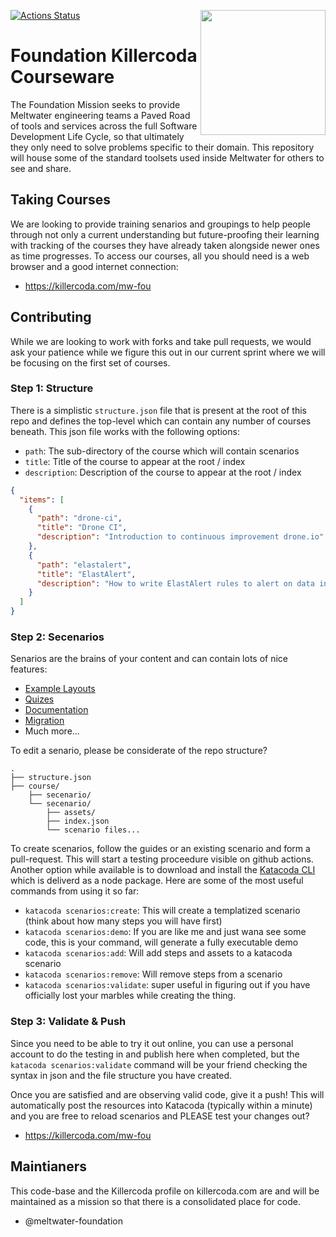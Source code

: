 <img align="right" width="200" src="https://killercoda.com/img/kc_logo_beta.99b1cc0f.svg">[![Actions Status](https://github.com/meltwater/foundation-katakoda/workflows/Validate%20Katacoda/badge.svg)](https://github.com/meltwater/foundation-katakoda/actions)

# Foundation Killercoda Courseware

The Foundation Mission seeks to provide Meltwater engineering teams a Paved Road of tools and services across the full Software Development Life Cycle, so that ultimately they only need to solve problems specific to their domain.  This repository will house some of the standard toolsets used inside Meltwater for others to see and share.

## Taking Courses

We are looking to provide training senarios and groupings to help people through not only a current understanding but future-proofing their learning with tracking of the courses they have already taken alongside newer ones as time progresses.  To access our courses, all you should need is a web browser and a good internet connection:

- https://killercoda.com/mw-fou

## Contributing

While we are looking to work with forks and take pull requests, we would ask your patience while we figure this out in our current sprint where we will be focusing on the first set of courses.

### Step 1: Structure

There is a simplistic `structure.json` file that is present at the root of this repo and defines the top-level which can contain any number of courses beneath.  This json file works with the following options:

* `path`: The sub-directory of the course which will contain scenarios
* `title`: Title of the course to appear at the root / index
* `description`: Description of the course to appear at the root / index

```json
{
  "items": [
    {
      "path": "drone-ci",
      "title": "Drone CI",
      "description": "Introduction to continuous improvement drone.io"
    },
    {
      "path": "elastalert",
      "title": "ElastAlert",
      "description": "How to write ElastAlert rules to alert on data in Elasticsearch"
    }
  ]
}
```

### Step 2: Secenarios

Senarios are the brains of your content and can contain lots of nice features:

* [Example Layouts](https://github.com/killercoda/scenario-examples)
* [Quizes](https://github.com/clun/krscenarios/blob/main/queries/quiz.md)
* [Documentation](https://killercoda.com/creators)
* [Migration](https://itnext.io/katacoda-to-killercoda-migration-guide-d21961fc0c9b)
* Much more...

To edit a senario, please be considerate of the repo structure?

```
.
├── structure.json
├── course/
    ├── secenario/
    └── secenario/
        ├── assets/
        ├── index.json
        └── scenario files...
```

To create scenarios, follow the guides or an existing scenario and form a pull-request. This will start a testing proceedure visible on github actions.  Another option while available is to download and install the [Katacoda CLI](https://www.katacoda.com/cli) which is deliverd as a node package.  Here are some of the most useful commands from using it so far:

* `katacoda scenarios:create`: This will create a templatized scenario (think about how many steps you will have first)
* `katacoda scenarios:demo`: If you are like me and just wana see some code, this is your command, will generate a fully executable demo
* `katacoda scenarios:add`: Will add steps and assets to a katacoda scenario
* `katacoda scenarios:remove`: Will remove steps from a scenario
* `katacoda scenarios:validate`: super useful in figuring out if you have officially lost your marbles while creating the thing.

### Step 3: Validate & Push

Since you need to be able to try it out online, you can use a personal account to do the testing in and publish here when completed, but the `katacoda scenarios:validate` command will be your friend checking the syntax in json and the file structure you have created.

Once you are satisfied and are observing valid code, give it a push!  This will automatically post the resources into Katacoda (typically within a minute) and you are free to reload scenarios and PLEASE test your changes out?

- https://killercoda.com/mw-fou

## Maintianers

This code-base and the Killercoda profile on killercoda.com are and will be maintained as a mission so that there is a consolidated place for code.

- @meltwater-foundation
